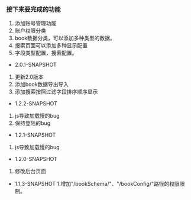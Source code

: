### 接下来要完成的功能
1. 添加账号管理功能
2. 账户权限分类
3. book数据分类，可以添加多种类型的数据。
4. 搜索页面可以添加多种显示配置
5. 字段类型配置，搜索配置。


- 2.0.1-SNAPSHOT
1. 更新2.0版本 
2. 添加book数据导出导入
3. 添加搜索按照过滤字段排序顺序显示

- 1.2.2-SNAPSHOT
1. js导致加载慢的bug
2. 保持登陆的bug

- 1.2.1-SNAPSHOT
1. js导致加载慢的bug

- 1.2.0-SNAPSHOT
1. 修改后台页面

- 1.1.3-SNAPSHOT
1.增加"/bookSchema/"、"/bookConfig/"路径的权限限制。
